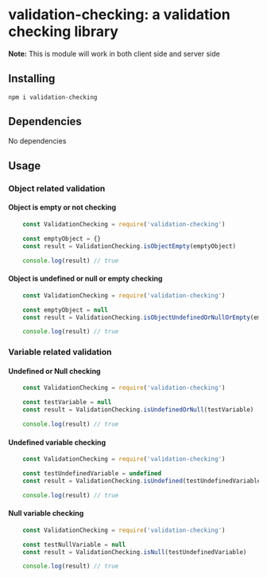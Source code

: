 # validation-checking: a validation checking library

**Note:** This is module will work in both client side and server side

## Installing

```
npm i validation-checking
```

## Dependencies

No dependencies

## Usage
### Object related validation
#### Object is empty or not checking
```js
    const ValidationChecking = require('validation-checking')

    const emptyObject = {}
    const result = ValidationChecking.isObjectEmpty(emptyObject)

    console.log(result) // true
```

#### Object is undefined or null or empty checking
```js
    const ValidationChecking = require('validation-checking')

    const emptyObject = null
    const result = ValidationChecking.isObjectUndefinedOrNullOrEmpty(emptyObject)

    console.log(result) // true
```

### Variable related validation
#### Undefined or Null checking
```js
    const ValidationChecking = require('validation-checking')

    const testVariable = null
    const result = ValidationChecking.isUndefinedOrNull(testVariable)

    console.log(result) // true
```


#### Undefined variable checking
```js
    const ValidationChecking = require('validation-checking')

    const testUndefinedVariable = undefined
    const result = ValidationChecking.isUndefined(testUndefinedVariable)

    console.log(result) // true
```

#### Null variable checking
```js
    const ValidationChecking = require('validation-checking')

    const testNullVariable = null
    const result = ValidationChecking.isNull(testUndefinedVariable)

    console.log(result) // true
```
